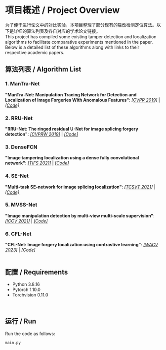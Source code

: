 # 项目概述 / Project Overview

为了便于进行论文中的对比实验，本项目整理了部分现有的篡改检测定位算法。以下是详细的算法列表及各自对应的学术论文链接。
<br>
This project has compiled some existing tamper detection and localization algorithms to facilitate comparative experiments mentioned in the paper. Below is a detailed list of these algorithms along with links to their respective academic papers.
<br>

## 算法列表 / Algorithm List

### 1. ManTra-Net
**"ManTra-Net: Manipulation Tracing Network for Detection and Localization of Image Forgeries With Anomalous Features"**: [*[CVPR 2019]*](https://openaccess.thecvf.com/content_CVPR_2019/papers/Wu_ManTra-Net_Manipulation_Tracing_Network_for_Detection_and_Localization_of_Image_CVPR_2019_paper.pdf) | [*[Code]*](https://github.com/SunnyHaze/ManTraNet-Pytorch/tree/main)
<br>
### 2. RRU-Net
**"RRU-Net: The ringed residual U-Net for image splicing forgery detection"**: [*[CVPRW 2019]*](http://openaccess.thecvf.com/content_CVPRW_2019/papers/CV-COPS/Bi_RRU-Net_The_Ringed_Residual_U-Net_for_Image_Splicing_Forgery_Detection_CVPRW_2019_paper.pdf) | [*[Code]*](https://github.com/yelusaleng/RRU-Net)
<br>
### 3. DenseFCN
**"Image tampering localization using a dense fully convolutional network"**: [*[TIFS 2021]*](https://ieeexplore.ieee.org/abstract/document/9393396) | [*[Code]*](https://github.com/ZhuangPeiyu/Dense-FCN-for-tampering-localization)
<br>
### 4. SE-Net
**"Multi-task SE-network for image splicing localization"**: [*[TCSVT 2021]*](https://www.fst.um.edu.mo/personal/wp-content/uploads/2022/07/Multi-Task_SE-Network.pdf) | [*[Code]*](https://github.com/YulansZhang/Multi-task-SE-Network-for-Image-Splicing-Localization)
<br>
### 5. MVSS-Net
**"Image manipulation detection by multi-view multi-scale supervision"**: [*[ICCV 2021]*](https://openaccess.thecvf.com/content/ICCV2021/papers/Chen_Image_Manipulation_Detection_by_Multi-View_Multi-Scale_Supervision_ICCV_2021_paper.pdf) | [*[Code]*](https://github.com/dong03/MVSS-Net)
<br>
### 6. CFL-Net
**"CFL-Net: Image forgery localization using contrastive learning"**: [*[WACV 2023]*](https://openaccess.thecvf.com/content/WACV2023/papers/Niloy_CFL-Net_Image_Forgery_Localization_Using_Contrastive_Learning_WACV_2023_paper.pdf) | [*[Code]*](https://github.com/Kishor-Bhaumik/CFLNet/tree/master)
<br>
<br>

## 配置 / Requirements

  - Python 3.8.16  
  - Pytorch 1.10.0  
  - Torchvision 0.11.0  
<br>

## 运行 / Run

Run the code as follows:
```
main.py
```
